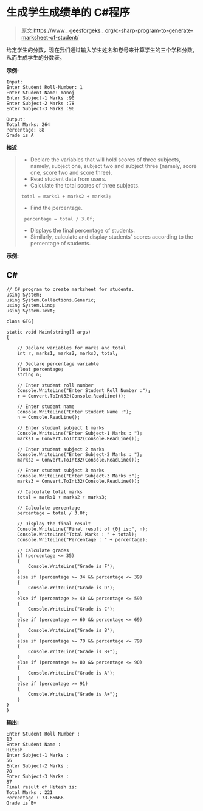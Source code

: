 # 生成学生成绩单的 C#程序

> 原文:[https://www . geesforgeks . org/c-sharp-program-to-generate-marksheet-of-student/](https://www.geeksforgeeks.org/c-sharp-program-to-generate-marksheet-of-student/)

给定学生的分数，现在我们通过输入学生姓名和卷号来计算学生的三个学科分数，从而生成学生的分数表。

**示例:**

```
Input:
Enter Student Roll-Number: 1
Enter Student Name: manoj
Enter Subject-1 Marks :90
Enter Subject-2 Marks :78
Enter Subject-3 Marks :96

Output:
Total Marks: 264
Percentage: 88
Grade is A
```

**接近**

> *   Declare the variables that will hold scores of three subjects, namely, subject one, subject two and subject three (namely, score one, score two and score three).
> *   Read student data from users.
> *   Calculate the total scores of three subjects.
> 
> ```
> total = marks1 + marks2 + marks3;
> ```
> 
> *   Find the percentage.
> 
> ```
>  percentage = total / 3.0f;
> ```
> 
> *   Displays the final percentage of students.
> *   Similarly, calculate and display students' scores according to the percentage of students.

**示例:**

## C#

```
// C# program to create marksheet for students.
using System;
using System.Collections.Generic;
using System.Linq;
using System.Text;

class GFG{

static void Main(string[] args)
{

    // Declare variables for marks and total
    int r, marks1, marks2, marks3, total;

    // Declare percentage variable
    float percentage;
    string n; 

    // Enter student roll number
    Console.WriteLine("Enter Student Roll Number :");
    r = Convert.ToInt32(Console.ReadLine());

    // Enter student name
    Console.WriteLine("Enter Student Name :");
    n = Console.ReadLine();

    // Enter student subject 1 marks
    Console.WriteLine("Enter Subject-1 Marks : ");
    marks1 = Convert.ToInt32(Console.ReadLine());

    // Enter student subject 2 marks
    Console.WriteLine("Enter Subject-2 Marks : ");
    marks2 = Convert.ToInt32(Console.ReadLine());

    // Enter student subject 3 marks
    Console.WriteLine("Enter Subject-3 Marks :");
    marks3 = Convert.ToInt32(Console.ReadLine());

    // Calculate total marks
    total = marks1 + marks2 + marks3;

    // Calculate percentage
    percentage = total / 3.0f;

    // Display the final result
    Console.WriteLine("Final result of {0} is:", n);
    Console.WriteLine("Total Marks : " + total);
    Console.WriteLine("Percentage : " + percentage);

    // Calculate grades
    if (percentage <= 35)
    {
        Console.WriteLine("Grade is F");
    }
    else if (percentage >= 34 && percentage <= 39)
    {
        Console.WriteLine("Grade is D");
    }
    else if (percentage >= 40 && percentage <= 59)
    {
        Console.WriteLine("Grade is C");
    }
    else if (percentage >= 60 && percentage <= 69)
    {
        Console.WriteLine("Grade is B");
    }
    else if (percentage >= 70 && percentage <= 79)
    {
        Console.WriteLine("Grade is B+");
    }
    else if (percentage >= 80 && percentage <= 90)
    {
        Console.WriteLine("Grade is A");
    }
    else if (percentage >= 91)
    {
        Console.WriteLine("Grade is A+");
    }
}
}
```

**输出:**

```
Enter Student Roll Number :
13
Enter Student Name :
Hitesh
Enter Subject-1 Marks :
56
Enter Subject-2 Marks :
78
Enter Subject-3 Marks :
87
Final result of Hitesh is:
Total Marks : 221
Percentage : 73.66666
Grade is B+
```